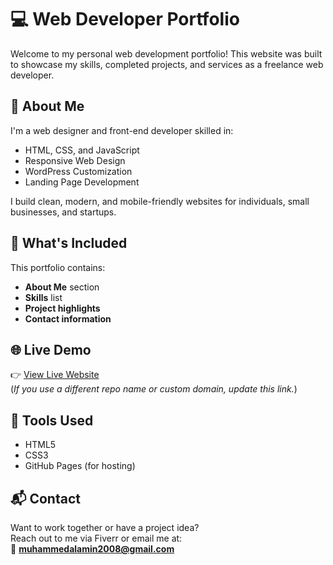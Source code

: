 # 💻 Web Developer Portfolio

Welcome to my personal web development portfolio! This website was built to showcase my skills, completed projects, and services as a freelance web developer.

## 🌟 About Me

I'm a web designer and front-end developer skilled in:

- HTML, CSS, and JavaScript
- Responsive Web Design
- WordPress Customization
- Landing Page Development

I build clean, modern, and mobile-friendly websites for individuals, small businesses, and startups.

## 📁 What's Included

This portfolio contains:

- **About Me** section
- **Skills** list
- **Project highlights**
- **Contact information**

## 🌐 Live Demo

👉 [View Live Website](https://al-amin246.github.io/portfolio)  
(*If you use a different repo name or custom domain, update this link.*)

## 🔧 Tools Used

- HTML5
- CSS3
- GitHub Pages (for hosting)

## 📬 Contact

Want to work together or have a project idea?  
Reach out to me via Fiverr or email me at:  
📩 **muhammedalamin2008@gmail.com**
